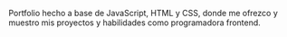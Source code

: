 Portfolio hecho a base de JavaScript, HTML y CSS, donde me ofrezco y muestro mis proyectos y habilidades como programadora frontend.
